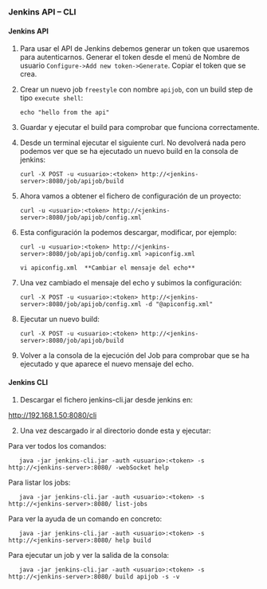 ### Jenkins API – CLI

#### Jenkins API

1. Para usar el API de Jenkins debemos generar un token que usaremos para autenticarnos. Generar el token desde el menú de Nombre de usuario `Configure->Add new token->Generate`. Copiar el token que se crea.

2. Crear un nuevo job `freestyle` con nombre `apijob`, con  un build step de tipo `execute shell`:

       echo "hello from the api"

3. Guardar y ejecutar el build para comprobar que funciona correctamente.

4. Desde un terminal ejecutar el siguiente curl. No devolverá nada pero podemos ver que se ha ejecutado un nuevo build en la consola de jenkins:

       curl -X POST -u <usuario>:<token> http://<jenkins-server>:8080/job/apijob/build

5. Ahora vamos a obtener el fichero de configuración de un proyecto:

       curl -u <usuario>:<token> http://<jenkins-server>:8080/job/apijob/config.xml

6. Esta configuración la podemos descargar, modificar, por ejemplo:

       curl -u <usuario>:<token> http://<jenkins-server>:8080/job/apijob/config.xml >apiconfig.xml

       vi apiconfig.xml  **Cambiar el mensaje del echo**

7. Una vez cambiado el mensaje del echo y subimos la configuración:

       curl -X POST -u <usuario>:<token> http://<jenkins-server>:8080/job/apijob/config.xml -d "@apiconfig.xml"

8. Ejecutar un nuevo build:

       curl -X POST -u <usuario>:<token> http://<jenkins-server>:8080/job/apijob/build

9. Volver a la consola de la ejecución del Job para comprobar que se ha ejecutado y que aparece el nuevo mensaje del echo.

#### Jenkins CLI

1. Descargar el fichero jenkins-cli.jar desde jenkins en:

http://192.168.1.50:8080/cli

2. Una vez descargado ir al directorio donde esta y ejecutar:

 Para ver todos los comandos:

       java -jar jenkins-cli.jar -auth <usuario>:<token> -s http://<jenkins-server>:8080/ -webSocket help

 Para listar los jobs:

       java -jar jenkins-cli.jar -auth <usuario>:<token> -s http://<jenkins-server>:8080/ list-jobs

 Para ver la ayuda de un comando en concreto:

       java -jar jenkins-cli.jar -auth <usuario>:<token> -s http://<jenkins-server>:8080/ help build

 Para ejecutar un job y ver la salida de la consola:
 
       java -jar jenkins-cli.jar -auth <usuario>:<token> -s http://<jenkins-server>:8080/ build apijob -s -v
